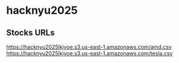 # hacknyu2025

## Stocks URLs
https://hacknyu2025lkjyoe.s3.us-east-1.amazonaws.com/amd.csv
https://hacknyu2025lkjyoe.s3.us-east-1.amazonaws.com/tesla.csv